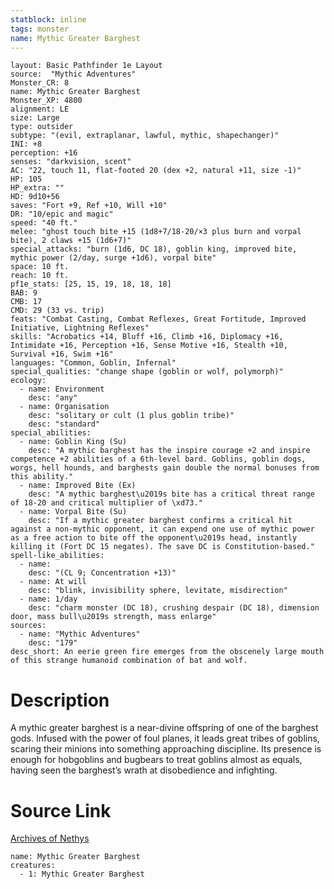 ```yaml
---
statblock: inline
tags: monster
name: Mythic Greater Barghest
---
```

```statblock
layout: Basic Pathfinder 1e Layout
source:  "Mythic Adventures"
Monster_CR: 8
name: Mythic Greater Barghest
Monster_XP: 4800
alignment: LE
size: Large
type: outsider
subtype: "(evil, extraplanar, lawful, mythic, shapechanger)"
INI: +8
perception: +16
senses: "darkvision, scent"
AC: "22, touch 11, flat-footed 20 (dex +2, natural +11, size -1)"
HP: 105
HP_extra: ""
HD: 9d10+56
saves: "Fort +9, Ref +10, Will +10"
DR: "10/epic and magic"
speed: "40 ft."
melee: "ghost touch bite +15 (1d8+7/18-20/×3 plus burn and vorpal bite), 2 claws +15 (1d6+7)"
special_attacks: "burn (1d6, DC 18), goblin king, improved bite, mythic power (2/day, surge +1d6), vorpal bite"
space: 10 ft.
reach: 10 ft.
pf1e_stats: [25, 15, 19, 18, 18, 18]
BAB: 9
CMB: 17
CMD: 29 (33 vs. trip)
feats: "Combat Casting, Combat Reflexes, Great Fortitude, Improved Initiative, Lightning Reflexes"
skills: "Acrobatics +14, Bluff +16, Climb +16, Diplomacy +16, Intimidate +16, Perception +16, Sense Motive +16, Stealth +10, Survival +16, Swim +16"
languages: "Common, Goblin, Infernal"
special_qualities: "change shape (goblin or wolf, polymorph)"
ecology:
  - name: Environment
    desc: "any"
  - name: Organisation
    desc: "solitary or cult (1 plus goblin tribe)"
    desc: "standard"
special_abilities:
  - name: Goblin King (Su)
    desc: "A mythic barghest has the inspire courage +2 and inspire competence +2 abilities of a 6th-level bard. Goblins, goblin dogs, worgs, hell hounds, and barghests gain double the normal bonuses from this ability."
  - name: Improved Bite (Ex)
    desc: "A mythic barghest\u2019s bite has a critical threat range of 18-20 and critical multiplier of \xd73."
  - name: Vorpal Bite (Su)
    desc: "If a mythic greater barghest confirms a critical hit against a non-mythic opponent, it can expend one use of mythic power as a free action to bite off the opponent\u2019s head, instantly killing it (Fort DC 15 negates). The save DC is Constitution-based."
spell-like_abilities:
  - name:
    desc: "(CL 9; Concentration +13)"
  - name: At will
    desc: "blink, invisibility sphere, levitate, misdirection"
  - name: 1/day
    desc: "charm monster (DC 18), crushing despair (DC 18), dimension door, mass bull\u2019s strength, mass enlarge"
sources:
  - name: "Mythic Adventures"
    desc: "179"
desc_short: An eerie green fire emerges from the obscenely large mouth of this strange humanoid combination of bat and wolf.
```
# Description
A mythic greater barghest is a near-divine offspring of one of the barghest gods. Infused with the power of foul planes, it leads great tribes of goblins, scaring their minions into something approaching discipline. Its presence is enough for hobgoblins and bugbears to treat goblins almost as equals, having seen the barghest’s wrath at disobedience and infighting.
# Source Link
[Archives of Nethys](https://aonprd.com/MythicMonsterDisplay.aspx?ItemName=Greater%20Barghest)
```encounter-table
name: Mythic Greater Barghest
creatures:
  - 1: Mythic Greater Barghest
```
